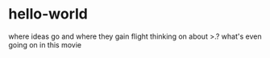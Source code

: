 # hello-world
where ideas go 
and where they gain flight
thinking on about >.? 
what's even going on in this movie
